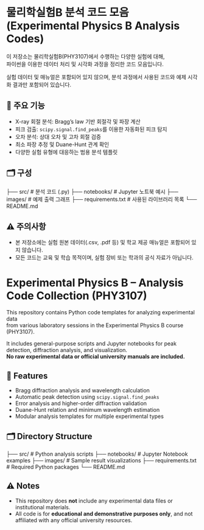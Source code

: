 # 물리학실험B 분석 코드 모음 (Experimental Physics B Analysis Codes)

이 저장소는 물리학실험B(PHY3107)에서 수행하는 다양한 실험에 대해,  
파이썬을 이용한 데이터 처리 및 시각화 과정을 정리한 코드 모음입니다.

실험 데이터 및 매뉴얼은 포함되어 있지 않으며, 분석 과정에서 사용된 코드와 예제 시각화 결과만 포함되어 있습니다.

## 📘 주요 기능
- X-ray 회절 분석: Bragg’s law 기반 회절각 및 파장 계산
- 피크 검출: `scipy.signal.find_peaks`를 이용한 자동화된 피크 탐지
- 오차 분석: 상대 오차 및 고차 회절 검증
- 최소 파장 추정 및 Duane-Hunt 관계 확인
- 다양한 실험 유형에 대응하는 범용 분석 템플릿

## 🗂️ 구성
├── src/ # 분석 코드 (.py) ├── notebooks/ # Jupyter 노트북 예시 ├── images/ # 예제 출력 그래프 ├── requirements.txt # 사용된 라이브러리 목록 └── README.md

## ⚠️ 주의사항
- 본 저장소에는 실험 원본 데이터(.csv, .pdf 등) 및 학교 제공 매뉴얼은 포함되어 있지 않습니다.
- 모든 코드는 교육 및 학습 목적이며, 실험 장비 또는 학과의 공식 자료가 아닙니다.


# Experimental Physics B – Analysis Code Collection (PHY3107)

This repository contains Python code templates for analyzing experimental data  
from various laboratory sessions in the Experimental Physics B course (PHY3107).

It includes general-purpose scripts and Jupyter notebooks for peak detection, diffraction analysis, and visualization.  
**No raw experimental data or official university manuals are included.**

## 📘 Features
- Bragg diffraction analysis and wavelength calculation
- Automatic peak detection using `scipy.signal.find_peaks`
- Error analysis and higher-order diffraction validation
- Duane-Hunt relation and minimum wavelength estimation
- Modular analysis templates for multiple experimental types

## 🗂️ Directory Structure
├── src/ # Python analysis scripts ├── notebooks/ # Jupyter Notebook examples ├── images/ # Sample result visualizations ├── requirements.txt # Required Python packages └── README.md


## ⚠️ Notes
- This repository does **not** include any experimental data files or institutional materials.
- All code is for **educational and demonstrative purposes only**, and not affiliated with any official university resources.

